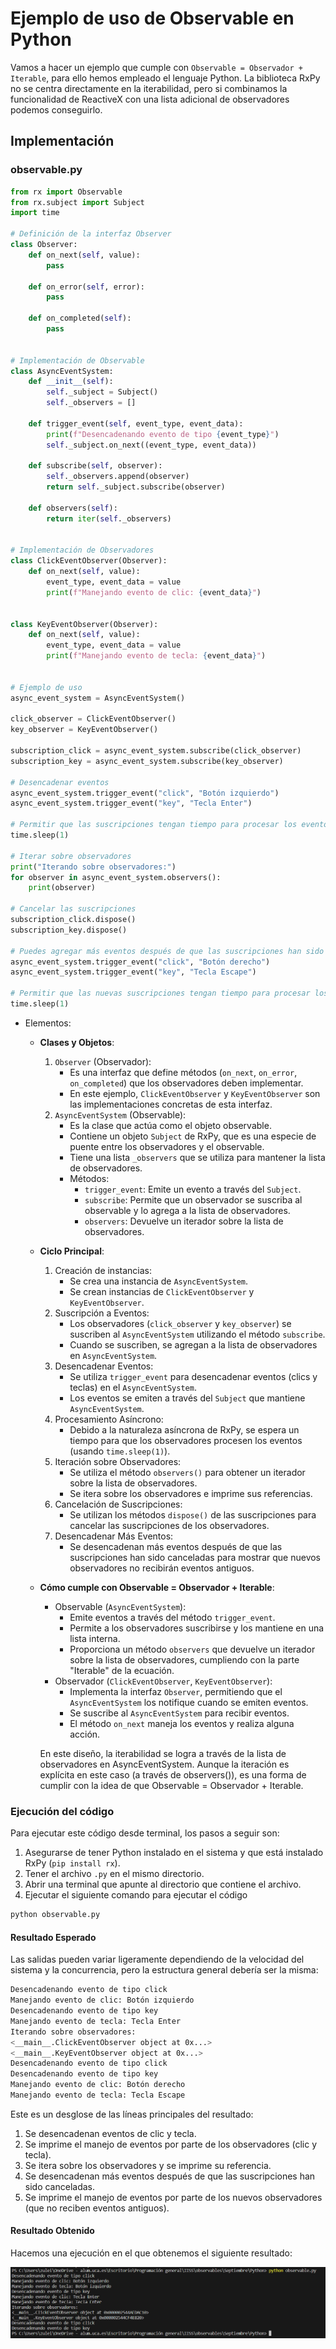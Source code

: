 # Ejemplo de uso de Observable en Python


Vamos a hacer un ejemplo que cumple con `Observable = Observador + Iterable`, para ello hemos empleado el lenguaje Python. La biblioteca RxPy no se centra directamente en la iterabilidad, pero si combinamos la funcionalidad de ReactiveX con una lista adicional de observadores podemos conseguirlo.


## Implementación

### observable.py
```py
from rx import Observable
from rx.subject import Subject
import time

# Definición de la interfaz Observer
class Observer:
    def on_next(self, value):
        pass

    def on_error(self, error):
        pass

    def on_completed(self):
        pass


# Implementación de Observable
class AsyncEventSystem:
    def __init__(self):
        self._subject = Subject()
        self._observers = []

    def trigger_event(self, event_type, event_data):
        print(f"Desencadenando evento de tipo {event_type}")
        self._subject.on_next((event_type, event_data))

    def subscribe(self, observer):
        self._observers.append(observer)
        return self._subject.subscribe(observer)

    def observers(self):
        return iter(self._observers)


# Implementación de Observadores
class ClickEventObserver(Observer):
    def on_next(self, value):
        event_type, event_data = value
        print(f"Manejando evento de clic: {event_data}")


class KeyEventObserver(Observer):
    def on_next(self, value):
        event_type, event_data = value
        print(f"Manejando evento de tecla: {event_data}")


# Ejemplo de uso
async_event_system = AsyncEventSystem()

click_observer = ClickEventObserver()
key_observer = KeyEventObserver()

subscription_click = async_event_system.subscribe(click_observer)
subscription_key = async_event_system.subscribe(key_observer)

# Desencadenar eventos
async_event_system.trigger_event("click", "Botón izquierdo")
async_event_system.trigger_event("key", "Tecla Enter")

# Permitir que las suscripciones tengan tiempo para procesar los eventos
time.sleep(1)

# Iterar sobre observadores
print("Iterando sobre observadores:")
for observer in async_event_system.observers():
    print(observer)

# Cancelar las suscripciones
subscription_click.dispose()
subscription_key.dispose()

# Puedes agregar más eventos después de que las suscripciones han sido canceladas
async_event_system.trigger_event("click", "Botón derecho")
async_event_system.trigger_event("key", "Tecla Escape")

# Permitir que las nuevas suscripciones tengan tiempo para procesar los eventos
time.sleep(1)

```


* Elementos:
    * **Clases y Objetos**:
        1. `Observer` (Observador):
            * Es una interfaz que define métodos (`on_next`, `on_error`, `on_completed`) que los observadores deben implementar.
            * En este ejemplo, `ClickEventObserver` y `KeyEventObserver` son las implementaciones concretas de esta interfaz.
        2. `AsyncEventSystem` (Observable):
            * Es la clase que actúa como el objeto observable.
            * Contiene un objeto `Subject` de RxPy, que es una especie de puente entre los observadores y el observable.
            * Tiene una lista `_observers` que se utiliza para mantener la lista de observadores.
            * Métodos:
                * `trigger_event`: Emite un evento a través del `Subject`.
                * `subscribe`: Permite que un observador se suscriba al observable y lo agrega a la lista de observadores.
                * `observers`: Devuelve un iterador sobre la lista de observadores.
    * **Ciclo Principal**:
        1. Creación de instancias:
            * Se crea una instancia de `AsyncEventSystem`.
            * Se crean instancias de `ClickEventObserver` y `KeyEventObserver`.
        2. Suscripción a Eventos:
            * Los observadores (`click_observer` y `key_observer`) se suscriben al `AsyncEventSystem` utilizando el método `subscribe`.
            * Cuando se suscriben, se agregan a la lista de observadores en `AsyncEventSystem`.
        3. Desencadenar Eventos:
            * Se utiliza `trigger_event` para desencadenar eventos (clics y teclas) en el `AsyncEventSystem`.
            * Los eventos se emiten a través del `Subject` que mantiene `AsyncEventSystem`.
        4. Procesamiento Asíncrono:
            * Debido a la naturaleza asíncrona de RxPy, se espera un tiempo para que los observadores procesen los eventos (usando `time.sleep(1)`).
        5. Iteración sobre Observadores:
            * Se utiliza el método `observers()` para obtener un iterador sobre la lista de observadores.
            * Se itera sobre los observadores e imprime sus referencias.
        6. Cancelación de Suscripciones:
            * Se utilizan los métodos `dispose()` de las suscripciones para cancelar las suscripciones de los observadores.
        7. Desencadenar Más Eventos:
            * Se desencadenan más eventos después de que las suscripciones han sido canceladas para mostrar que nuevos observadores no recibirán eventos antiguos.


    * **Cómo cumple con Observable = Observador + Iterable**:
        * Observable (`AsyncEventSystem`):
            * Emite eventos a través del método `trigger_event`.
            * Permite a los observadores suscribirse y los mantiene en una lista interna.
            * Proporciona un método `observers` que devuelve un iterador sobre la lista de observadores, cumpliendo con la parte "Iterable" de la ecuación.
        * Observador (`ClickEventObserver`, `KeyEventObserver`):
            * Implementa la interfaz `Observer`, permitiendo que el `AsyncEventSystem` los notifique cuando se emiten eventos.
            * Se suscribe al `AsyncEventSystem` para recibir eventos.
            * El método `on_next` maneja los eventos y realiza alguna acción.


      En este diseño, la iterabilidad se logra a través de la lista de observadores en AsyncEventSystem. Aunque la iteración es explícita en este caso (a través de observers()), es una forma de cumplir con la idea de que Observable = Observador + Iterable.


### Ejecución del código
Para ejecutar este código desde terminal, los pasos a seguir son:
1. Asegurarse de tener Python instalado en el sistema y que está instalado RxPy (`pip install rx`).
2. Tener el archivo `.py` en el mismo directorio.
3. Abrir una terminal que apunte al directorio que contiene el archivo.
4. Ejecutar el siguiente comando para ejecutar el código
```bash
python observable.py
```

#### Resultado Esperado

Las salidas pueden variar ligeramente dependiendo de la velocidad del sistema y la concurrencia, pero la estructura general debería ser la misma:
```bash
Desencadenando evento de tipo click
Manejando evento de clic: Botón izquierdo
Desencadenando evento de tipo key
Manejando evento de tecla: Tecla Enter
Iterando sobre observadores:
<__main__.ClickEventObserver object at 0x...>
<__main__.KeyEventObserver object at 0x...>
Desencadenando evento de tipo click
Desencadenando evento de tipo key
Manejando evento de clic: Botón derecho
Manejando evento de tecla: Tecla Escape
```

Este es un desglose de las líneas principales del resultado:

1. Se desencadenan eventos de clic y tecla.
2. Se imprime el manejo de eventos por parte de los observadores (clic y tecla).
3. Se itera sobre los observadores y se imprime su referencia.
4. Se desencadenan más eventos después de que las suscripciones han sido canceladas.
5. Se imprime el manejo de eventos por parte de los nuevos observadores (que no reciben eventos antiguos).


#### Resultado Obtenido

Hacemos una ejecución en el que obtenemos el siguiente resultado:

![Resultado de la ejecución del ejemplo](Resultado.png "Resultado")
